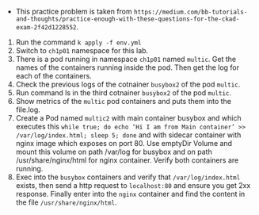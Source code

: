 - This practice problem is taken from `https://medium.com/bb-tutorials-and-thoughts/practice-enough-with-these-questions-for-the-ckad-exam-2f42d1228552`.
1. Run the command `k apply -f env.yml`
2. Switch to `ch1p01` namespace for this lab.
3. There is a pod running in namespace `ch1p01` named `multic`. Get the names of the containers running inside the pod. Then get the log for each of the containers.
4.  Check the previous logs of the cotnainer `busybox2` of the pod `multic`.
5.  Run command ls in the third cotnainer `busybox2` of the pod `multic`.
6. Show metrics of the `multic` pod containers and puts them into the file.log.
7. Create a Pod named `multic2` with main container busybox and which executes this `while true; do echo ‘Hi I am from Main container’ >> /var/log/index.html; sleep 5; done` and with sidecar container with nginx image which exposes on port 80. Use emptyDir Volume and mount this volume on path /var/log for busybox and on path /usr/share/nginx/html for nginx container. Verify both containers are running.
8. Exec into the `busybox` containers and verify that `/var/log/index.html` exists, then send a http request to `localhost:80` and ensure you get 2xx response. Finally enter into the `nginx` container and find the content in the file `/usr/share/nginx/html`.
